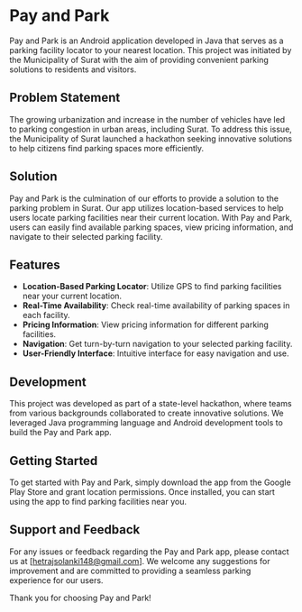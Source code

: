 # Pay and Park

Pay and Park is an Android application developed in Java that serves as a parking facility locator to your nearest location. This project was initiated by the Municipality of Surat with the aim of providing convenient parking solutions to residents and visitors.

## Problem Statement
The growing urbanization and increase in the number of vehicles have led to parking congestion in urban areas, including Surat. To address this issue, the Municipality of Surat launched a hackathon seeking innovative solutions to help citizens find parking spaces more efficiently.

## Solution
Pay and Park is the culmination of our efforts to provide a solution to the parking problem in Surat. Our app utilizes location-based services to help users locate parking facilities near their current location. With Pay and Park, users can easily find available parking spaces, view pricing information, and navigate to their selected parking facility.

## Features
- **Location-Based Parking Locator**: Utilize GPS to find parking facilities near your current location.
- **Real-Time Availability**: Check real-time availability of parking spaces in each facility.
- **Pricing Information**: View pricing information for different parking facilities.
- **Navigation**: Get turn-by-turn navigation to your selected parking facility.
- **User-Friendly Interface**: Intuitive interface for easy navigation and use.

## Development
This project was developed as part of a state-level hackathon, where teams from various backgrounds collaborated to create innovative solutions. We leveraged Java programming language and Android development tools to build the Pay and Park app.

## Getting Started
To get started with Pay and Park, simply download the app from the Google Play Store and grant location permissions. Once installed, you can start using the app to find parking facilities near you.

## Support and Feedback
For any issues or feedback regarding the Pay and Park app, please contact us at [hetrajsolanki148@gmail.com]. We welcome any suggestions for improvement and are committed to providing a seamless parking experience for our users.

Thank you for choosing Pay and Park!

